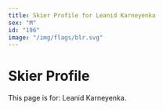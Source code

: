 ```yaml
---
title: Skier Profile for Leanid Karneyenka
sex: "M"
id: "196"
image: "/img/flags/blr.svg" 
---
```


# Skier Profile

This page is for: Leanid Karneyenka.
    